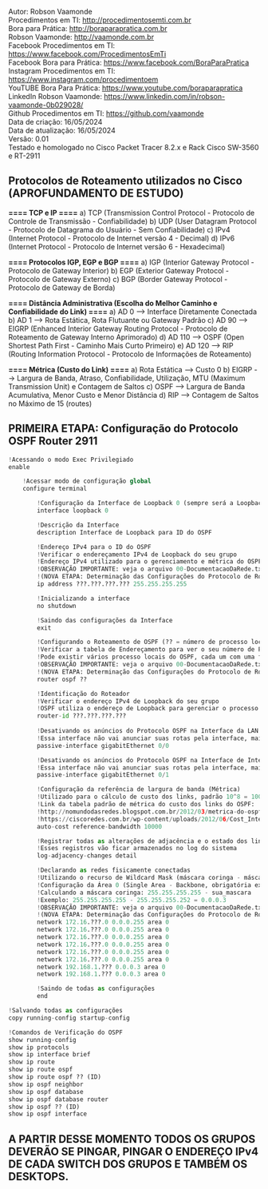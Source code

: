Autor: Robson Vaamonde<br>
Procedimentos em TI: http://procedimentosemti.com.br<br>
Bora para Prática: http://boraparapratica.com.br<br>
Robson Vaamonde: http://vaamonde.com.br<br>
Facebook Procedimentos em TI: https://www.facebook.com/ProcedimentosEmTi<br>
Facebook Bora para Prática: https://www.facebook.com/BoraParaPratica<br>
Instagram Procedimentos em TI: https://www.instagram.com/procedimentoem<br>
YouTUBE Bora Para Prática: https://www.youtube.com/boraparapratica<br>
LinkedIn Robson Vaamonde: https://www.linkedin.com/in/robson-vaamonde-0b029028/<br>
Github Procedimentos em TI: https://github.com/vaamonde<br>
Data de criação: 16/05/2024<br>
Data de atualização: 16/05/2024<br>
Versão: 0.01<br>
Testado e homologado no Cisco Packet Tracer 8.2.x e Rack Cisco SW-3560 e RT-2911

## Protocolos de Roteamento utilizados no Cisco (APROFUNDAMENTO DE ESTUDO)

**==== TCP e IP ====**
		a) TCP (Transmission Control Protocol - Protocolo de Controle de Transmissão - Confiabilidade)
		b) UDP (User Datagram Protocol - Protocolo de Datagrama do Usuário - Sem Confiabilidade)
		c) IPv4 (Internet Protocol - Protocolo de Internet versão 4 - Decimal)
		d) IPv6 (Internet Protocol - Protocolo de Internet versão 6 - Hexadecimal)

**==== Protocolos IGP, EGP e BGP ====**
	a) IGP (Interior Gateway Protocol - Protocolo de Gateway Interior)
	b) EGP (Exterior Gateway Protocol - Protocolo de Gateway Externo)
	c) BGP (Border Gateway Protocol - Protocolo de Gateway de Borda)

**==== Distância Administrativa (Escolha do Melhor Caminho e Confiabilidade do Link) ====**
	a) AD   0 --> Interface Diretamente Conectada
	b) AD   1 --> Rota Estática, Rota Flutuante ou Gateway Padrão
	c) AD  90 --> EIGRP (Enhanced Interior Gateway Routing Protocol - Protocolo de Roteamento de Gateway Interno Aprimorado)
	d) AD 110 --> OSPF (Open Shortest Path First - Caminho Mais Curto Primeiro)
	e) AD 120 --> RIP (Routing Information Protocol - Protocolo de Informações de Roteamento)

**==== Métrica (Custo do Link) ====**
	a) Rota Estática --> Custo 0
	b) EIGRP         --> Largura de Banda, Atraso, Confiabilidade, Utilização, MTU (Maximum Transmission Unit) e Contagem de Saltos
	c) OSPF          --> Largura de Banda Acumulativa, Menor Custo e Menor Distância
	d) RIP           --> Contagem de Saltos no Máximo de 15 (routes)

## PRIMEIRA ETAPA: Configuração do Protocolo OSPF Router 2911

```python
!Acessando o modo Exec Privilegiado
enable

	!Acessar modo de configuração global
	configure terminal

		!Configuração da Interface de Loopback 0 (sempre será a Loopback 0, não mudar o número)
		interface loopback 0

		!Descrição da Interface
		description Interface de Loopback para ID do OSPF

		!Endereço IPv4 para o ID do OSPF
		!Verificar o endereçamento IPv4 de Loopback do seu grupo
		!Endereço IPv4 utilizado para o gerenciamento e métrica do OSPF
		!OBSERVAÇÃO IMPORTANTE: veja o arquivo 00-DocumentacaoDaRede.txt a partir da linha: 270 
		!(NOVA ETAPA: Determinação das Configurações do Protocolo de Roteamento Dinâmico OSPF)
		ip address ???.???.???.??? 255.255.255.255

		!Inicializando a interface
		no shutdown

		!Saindo das configurações da Interface
		exit

		!Configurando o Roteamento de OSPF (?? = número de processo local)
		!Verificar a tabela de Endereçamento para ver o seu número de Processo Local
		!Pode existir vários processo locais do OSPF, cada um com uma finalidade diferente
		!OBSERVAÇÃO IMPORTANTE: veja o arquivo 00-DocumentacaoDaRede.txt a partir da linha: 270 
		!(NOVA ETAPA: Determinação das Configurações do Protocolo de Roteamento Dinâmico OSPF)
		router ospf ??

		!Identificação do Roteador
		!Verificar o endereço IPv4 de Loopback do seu grupo
		!OSPF utiliza o endereço de Loopback para gerenciar o processo local
		router-id ???.???.???.???
			
		!Desativando os anúncios do Protocolo OSPF na Interface da LAN
		!Essa interface não vai anunciar suas rotas pela interface, mais pode receber anúncios
		passive-interface gigabitEthernet 0/0

		!Desativando os anúncios do Protocolo OSPF na Interface de Internet
		!Essa interface não vai anunciar suas rotas pela interface, mais pode receber anúncios
		passive-interface gigabitEthernet 0/1

		!Configuração da referência de largura de banda (Métrica)
		!Utilizado para o cálculo de custo dos links, padrão 10^8 = 100000000 bps
		!Link da tabela padrão de métrica do custo dos links do OSPF: 
		!http://nomundodasredes.blogspot.com.br/2012/03/metrica-do-ospf.html
		!https://ciscoredes.com.br/wp-content/uploads/2012/06/Cost_Interface.png
		auto-cost reference-bandwidth 10000

		!Registrar todas as alterações de adjacência e o estado dos links
		!Esses registros vão ficar armazenados no log do sistema
		log-adjacency-changes detail

		!Declarando as redes fisicamente conectadas
		!Utilizando o recurso de Wildcard Mask (máscara coringa - máscara invertida)
		!Configuração da Área 0 (Single Area - Backbone, obrigatória existir)
		!Calculando a máscara coringa: 255.255.255.255 - sua_mascara
		!Exemplo: 255.255.255.255 - 255.255.255.252 = 0.0.0.3
		!OBSERVAÇÃO IMPORTANTE: veja o arquivo 00-DocumentacaoDaRede.txt a partir da linha: 270 
		!(NOVA ETAPA: Determinação das Configurações do Protocolo de Roteamento Dinâmico OSPF)
		network 172.16.???.0 0.0.0.255 area 0
		network 172.16.???.0 0.0.0.255 area 0
		network 172.16.???.0 0.0.0.255 area 0
		network 172.16.???.0 0.0.0.255 area 0
		network 172.16.???.0 0.0.0.255 area 0
		network 172.16.???.0 0.0.0.255 area 0
		network 192.168.1.??? 0.0.0.3 area 0
		network 192.168.1.??? 0.0.0.3 area 0

		!Saindo de todas as configurações
		end

!Salvando todas as configurações
copy running-config startup-config

!Comandos de Verificação do OSPF
show running-config
show ip protocols
show ip interface brief
show ip route
show ip route ospf 
show ip route ospf ?? (ID)
show ip ospf neighbor
show ip ospf database
show ip ospf database router
show ip ospf ?? (ID)
show ip ospf interface
```

## A PARTIR DESSE MOMENTO TODOS OS GRUPOS DEVERÃO SE PINGAR, PINGAR O ENDEREÇO IPv4 DE CADA SWITCH DOS GRUPOS E TAMBÉM OS DESKTOPS.